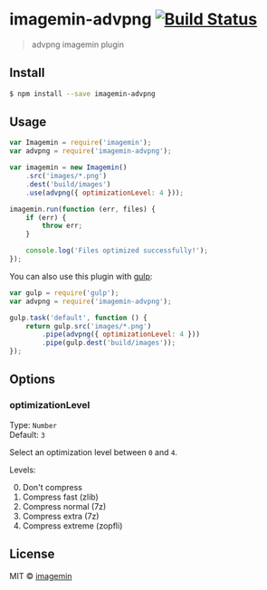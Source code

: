 # imagemin-advpng [![Build Status](http://img.shields.io/travis/imagemin/imagemin-advpng.svg?style=flat)](https://travis-ci.org/imagemin/imagemin-advpng)

> advpng imagemin plugin


## Install

```sh
$ npm install --save imagemin-advpng
```


## Usage

```js
var Imagemin = require('imagemin');
var advpng = require('imagemin-advpng');

var imagemin = new Imagemin()
	.src('images/*.png')
	.dest('build/images')
	.use(advpng({ optimizationLevel: 4 }));

imagemin.run(function (err, files) {
	if (err) {
		throw err;
	}

	console.log('Files optimized successfully!'); 
});
```

You can also use this plugin with [gulp](http://gulpjs.com):

```js
var gulp = require('gulp');
var advpng = require('imagemin-advpng');

gulp.task('default', function () {
	return gulp.src('images/*.png')
		.pipe(advpng({ optimizationLevel: 4 }))
		.pipe(gulp.dest('build/images'));
});
```


## Options

### optimizationLevel

Type: `Number`  
Default: `3`

Select an optimization level between `0` and `4`.

Levels:

0. Don't compress
1. Compress fast (zlib)
2. Compress normal (7z)
3. Compress extra (7z)
4. Compress extreme (zopfli)


## License

MIT © [imagemin](https://github.com/imagemin)
